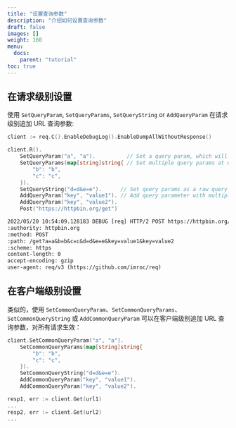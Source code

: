 ```yaml
---
title: "设置查询参数"
description: "介绍如何设置查询参数"
draft: false
images: []
weight: 160
menu:
  docs:
    parent: "tutorial"
toc: true
---
```



## 在请求级别设置

使用 `SetQueryParam`, `SetQueryParams`, `SetQueryString` or `AddQueryParam` 在请求级别追加 URL 查询参数:

```go
client := req.C().EnableDebugLog().EnableDumpAllWithoutResponse()

client.R().
    SetQueryParam("a", "a").          // Set a query param, which will be encoded as query parameter in url
    SetQueryParams(map[string]string{ // Set multiple query params at once
        "b": "b",
        "c": "c",
    }).
    SetQueryString("d=d&e=e").      // Set query params as a raw query string
    AddQueryParam("key", "value1"). // Add query parameter with multiple values
    AddQueryParam("key", "value2").
    Post("https://httpbin.org/get")
```

```txt
2022/05/20 10:54:09.128183 DEBUG [req] HTTP/2 POST https://httpbin.org/get?a=a&b=b&c=c&d=d&e=e&key=value1&key=value2
:authority: httpbin.org
:method: POST
:path: /get?a=a&b=b&c=c&d=d&e=e&key=value1&key=value2
:scheme: https
content-length: 0
accept-encoding: gzip
user-agent: req/v3 (https://github.com/imroc/req)
```

## 在客户端级别设置

类似的，使用 `SetCommonQueryParam`、`SetCommonQueryParams`、`SetCommonQueryString` 或 `AddCommonQueryParam` 可以在客户端级别追加 URL 查询参数，对所有请求生效：

```go
client.SetCommonQueryParam("a", "a").
    SetCommonQueryParams(map[string]string{
        "b": "b",
        "c": "c",
    }).
    SetCommonQueryString("d=d&e=e").
    AddCommonQueryParam("key", "value1").
    AddCommonQueryParam("key", "value2").

resp1, err := client.Get(url1)
...
resp2, err := client.Get(url2)
...
```
